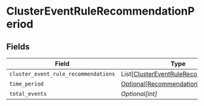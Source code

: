 # ClusterEventRuleRecommendationPeriod


## Fields

| Field                                                                                         | Type                                                                                          | Required                                                                                      | Description                                                                                   |
| --------------------------------------------------------------------------------------------- | --------------------------------------------------------------------------------------------- | --------------------------------------------------------------------------------------------- | --------------------------------------------------------------------------------------------- |
| `cluster_event_rule_recommendations`                                                          | List[[ClusterEventRuleRecommendation](../../models/shared/clustereventrulerecommendation.md)] | :heavy_minus_sign:                                                                            | N/A                                                                                           |
| `time_period`                                                                                 | [Optional[RecommendationTimePeriod]](../../models/shared/recommendationtimeperiod.md)         | :heavy_minus_sign:                                                                            | N/A                                                                                           |
| `total_events`                                                                                | *Optional[int]*                                                                               | :heavy_minus_sign:                                                                            | N/A                                                                                           |